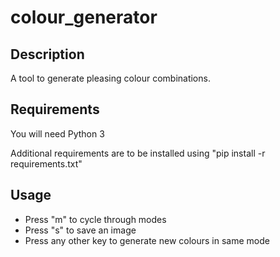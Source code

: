 # colour_generator

## Description

A tool to generate pleasing colour combinations.

## Requirements

You will need Python 3

Additional requirements are to be installed using "pip install -r requirements.txt"

## Usage

- Press "m" to cycle through modes
- Press "s" to save an image
- Press any other key to generate new colours in same mode
